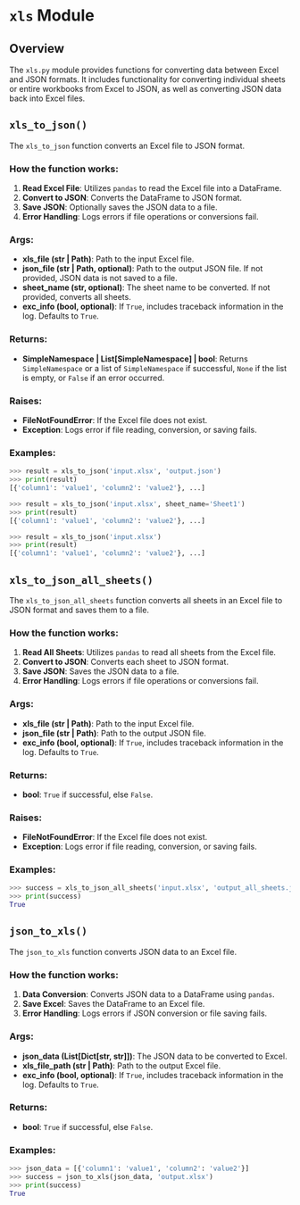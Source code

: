 
# `xls` Module
## Overview

The `xls.py` module provides functions for converting data between Excel and JSON formats. It includes functionality for converting individual sheets or entire workbooks from Excel to JSON, as well as converting JSON data back into Excel files.

## `xls_to_json()`

The `xls_to_json` function converts an Excel file to JSON format. 

### How the function works:

1. **Read Excel File**: Utilizes `pandas` to read the Excel file into a DataFrame.
2. **Convert to JSON**: Converts the DataFrame to JSON format.
3. **Save JSON**: Optionally saves the JSON data to a file.
4. **Error Handling**: Logs errors if file operations or conversions fail.

### Args:
- **xls_file (str | Path)**: Path to the input Excel file.
- **json_file (str | Path, optional)**: Path to the output JSON file. If not provided, JSON data is not saved to a file.
- **sheet_name (str, optional)**: The sheet name to be converted. If not provided, converts all sheets.
- **exc_info (bool, optional)**: If `True`, includes traceback information in the log. Defaults to `True`.

### Returns:
- **SimpleNamespace | List[SimpleNamespace] | bool**: Returns `SimpleNamespace` or a list of `SimpleNamespace` if successful, `None` if the list is empty, or `False` if an error occurred.

### Raises:
- **FileNotFoundError**: If the Excel file does not exist.
- **Exception**: Logs error if file reading, conversion, or saving fails.

### Examples:

```python
>>> result = xls_to_json('input.xlsx', 'output.json')
>>> print(result)
[{'column1': 'value1', 'column2': 'value2'}, ...]

>>> result = xls_to_json('input.xlsx', sheet_name='Sheet1')
>>> print(result)
[{'column1': 'value1', 'column2': 'value2'}, ...]

>>> result = xls_to_json('input.xlsx')
>>> print(result)
[{'column1': 'value1', 'column2': 'value2'}, ...]
```

## `xls_to_json_all_sheets()`

The `xls_to_json_all_sheets` function converts all sheets in an Excel file to JSON format and saves them to a file.

### How the function works:

1. **Read All Sheets**: Utilizes `pandas` to read all sheets from the Excel file.
2. **Convert to JSON**: Converts each sheet to JSON format.
3. **Save JSON**: Saves the JSON data to a file.
4. **Error Handling**: Logs errors if file operations or conversions fail.

### Args:
- **xls_file (str | Path)**: Path to the input Excel file.
- **json_file (str | Path)**: Path to the output JSON file.
- **exc_info (bool, optional)**: If `True`, includes traceback information in the log. Defaults to `True`.

### Returns:
- **bool**: `True` if successful, else `False`.

### Raises:
- **FileNotFoundError**: If the Excel file does not exist.
- **Exception**: Logs error if file reading, conversion, or saving fails.

### Examples:

```python
>>> success = xls_to_json_all_sheets('input.xlsx', 'output_all_sheets.json')
>>> print(success)
True
```

## `json_to_xls()`

The `json_to_xls` function converts JSON data to an Excel file.

### How the function works:

1. **Data Conversion**: Converts JSON data to a DataFrame using `pandas`.
2. **Save Excel**: Saves the DataFrame to an Excel file.
3. **Error Handling**: Logs errors if JSON conversion or file saving fails.

### Args:
- **json_data (List[Dict[str, str]])**: The JSON data to be converted to Excel.
- **xls_file_path (str | Path)**: Path to the output Excel file.
- **exc_info (bool, optional)**: If `True`, includes traceback information in the log. Defaults to `True`.

### Returns:
- **bool**: `True` if successful, else `False`.

### Examples:

```python
>>> json_data = [{'column1': 'value1', 'column2': 'value2'}]
>>> success = json_to_xls(json_data, 'output.xlsx')
>>> print(success)
True
```
